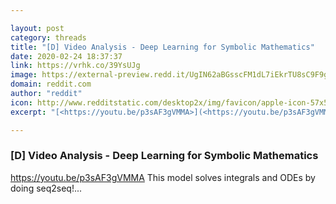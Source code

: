```yaml
---

layout: post
category: threads
title: "[D] Video Analysis - Deep Learning for Symbolic Mathematics"
date: 2020-02-24 18:37:37
link: https://vrhk.co/39YsUJg
image: https://external-preview.redd.it/UgIN62aBGsscFM1dL7iEkrTU8sC9F9g0x-IxbGFdJL8.jpg?width=480&height=251.308900524&auto=webp&s=117f533411a3467abff4e624de2911b0dee5be47
domain: reddit.com
author: "reddit"
icon: http://www.redditstatic.com/desktop2x/img/favicon/apple-icon-57x57.png
excerpt: "[<https://youtu.be/p3sAF3gVMMA>](<https://youtu.be/p3sAF3gVMMA>) This model solves integrals and ODEs by doing seq2seq!..."

---
```


### [D] Video Analysis - Deep Learning for Symbolic Mathematics

[<https://youtu.be/p3sAF3gVMMA>](<https://youtu.be/p3sAF3gVMMA>) This model solves integrals and ODEs by doing seq2seq!...